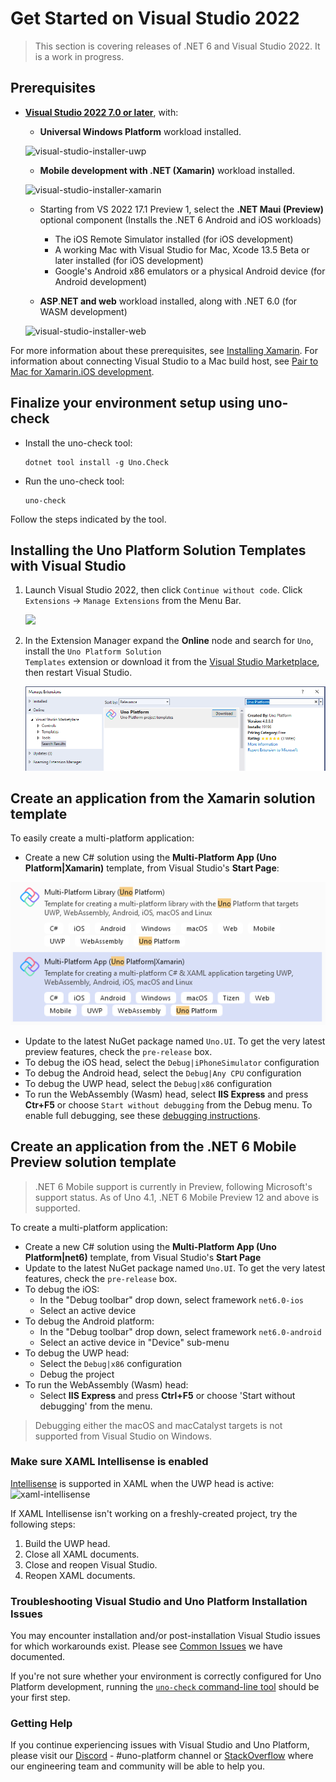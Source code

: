 # Get Started on Visual Studio 2022

> This section is covering releases of .NET 6 and Visual Studio 2022. It is a work in progress.

## Prerequisites
* [**Visual Studio 2022 7.0 or later**](https://visualstudio.microsoft.com/), with:
    * **Universal Windows Platform** workload installed.

    ![visual-studio-installer-uwp](Assets/quick-start/vs-install-uwp.png)

	* **Mobile development with .NET (Xamarin)** workload installed.

    ![visual-studio-installer-xamarin](Assets/quick-start/vs-install-xamarin.png)
    * Starting from VS 2022 17.1 Preview 1, select the **.NET Maui (Preview)** optional component (Installs the .NET 6 Android and iOS workloads)
        * The iOS Remote Simulator installed (for iOS development)
	    * A working Mac with Visual Studio for Mac, Xcode 13.5 Beta or later installed (for iOS development)
	    * Google's Android x86 emulators or a physical Android device (for Android development)

    * **ASP**.**NET and web** workload installed, along with .NET 6.0 (for WASM development)

    ![visual-studio-installer-web](Assets/quick-start/vs-install-web.png)

For more information about these prerequisites, see [Installing Xamarin](https://docs.microsoft.com/en-us/xamarin/get-started/installation/). For information about connecting Visual Studio to a Mac build host, see [Pair to Mac for Xamarin.iOS development](https://docs.microsoft.com/en-us/xamarin/ios/get-started/installation/windows/connecting-to-mac/).

## Finalize your environment setup using uno-check
* Install the uno-check tool:
   ```
   dotnet tool install -g Uno.Check
   ```
* Run the uno-check tool:
   ```
   uno-check
   ```

Follow the steps indicated by the tool.

## Installing the Uno Platform Solution Templates with Visual Studio

1. Launch Visual Studio 2022, then click `Continue without code`. Click `Extensions` -> `Manage Extensions` from the Menu Bar.

    ![](Assets/tutorial01/manage-extensions.png)

2. In the Extension Manager expand the **Online** node and search for `Uno`, install the <code>Uno Platform Solution Templates</code> extension or download it from the [Visual Studio Marketplace](https://marketplace.visualstudio.com/items?itemName=nventivecorp.uno-platform-addin), then restart Visual Studio.

    ![](Assets/tutorial01/uno-extensions.PNG)

## Create an application from the Xamarin solution template

To easily create a multi-platform application:
* Create a new C# solution using the **Multi-Platform App (Uno Platform|Xamarin)** template, from Visual Studio's **Start Page**:

![new project](Assets/quick-start/vsix-new-project.png)
* Update to the latest NuGet package named `Uno.UI`. To get the very latest preview features, check the `pre-release` box.
* To debug the iOS head, select the `Debug|iPhoneSimulator` configuration
* To debug the Android head, select the `Debug|Any CPU` configuration
* To debug the UWP head, select the `Debug|x86` configuration
* To run the WebAssembly (Wasm) head, select **IIS Express** and press **Ctr+F5** or choose `Start without debugging` from the Debug menu. To enable full debugging, see these [debugging instructions](debugging-wasm.md).


## Create an application from the .NET 6 Mobile Preview solution template

> .NET 6 Mobile support is currently in Preview, following Microsoft's support status. As of Uno 4.1, .NET 6 Mobile Preview 12 and above is supported.

To create a multi-platform application:
* Create a new C# solution using the **Multi-Platform App (Uno Platform|net6)** template, from Visual Studio's **Start Page**
* Update to the latest NuGet package named `Uno.UI`. To get the very latest features, check the `pre-release` box.
* To debug the iOS:
    - In the "Debug toolbar" drop down, select framework `net6.0-ios`
    - Select an active device
* To debug the Android platform:
    - In the "Debug toolbar" drop down, select framework `net6.0-android`
    - Select an active device in "Device" sub-menu
* To debug the UWP head:
    - Select the `Debug|x86` configuration
    - Debug the project
* To run the WebAssembly (Wasm) head:
   - Select **IIS Express** and press **Ctrl+F5** or choose 'Start without debugging' from the menu.

> Debugging either the macOS and macCatalyst targets is not supported from Visual Studio on Windows.

### Make sure XAML Intellisense is enabled

[Intellisense](https://docs.microsoft.com/en-us/visualstudio/ide/using-intellisense) is supported in XAML when the UWP head is active:
![xaml-intellisense](Assets/quick-start/xaml-intellisense.png)

If XAML Intellisense isn't working on a freshly-created project, try the following steps:
1. Build the UWP head.
2. Close all XAML documents.
3. Close and reopen Visual Studio.
4. Reopen XAML documents.

### Troubleshooting Visual Studio and Uno Platform Installation Issues

You may encounter  installation and/or post-installation Visual Studio issues for which workarounds exist. Please see [Common Issues](https://platform.uno/docs/articles/get-started-wizard.html) we have documented.

If you're not sure whether your environment is correctly configured for Uno Platform development, running the [`uno-check` command-line tool](uno-check.md) should be your first step.

### Getting Help
If you continue experiencing issues with Visual Studio and Uno Platform, please visit our [Discord](https://www.platform.uno/discord) - #uno-platform channel or [StackOverflow](https://stackoverflow.com/questions/tagged/uno-platform) where our engineering team and community will be able to help you. 

